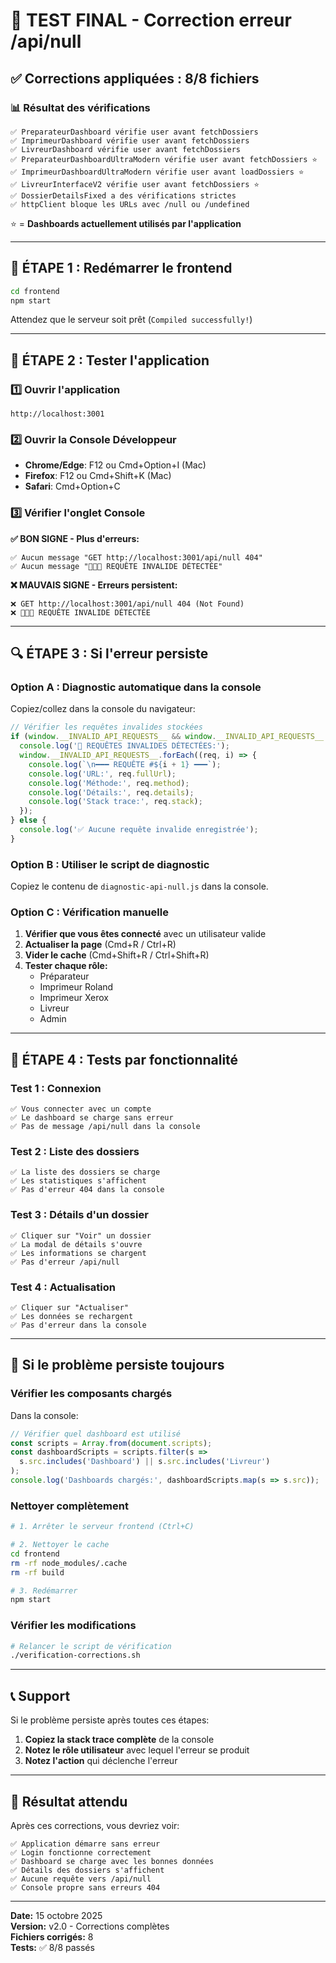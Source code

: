 # 🎯 TEST FINAL - Correction erreur /api/null

## ✅ Corrections appliquées : 8/8 fichiers

### 📊 Résultat des vérifications

```
✅ PreparateurDashboard vérifie user avant fetchDossiers
✅ ImprimeurDashboard vérifie user avant fetchDossiers
✅ LivreurDashboard vérifie user avant fetchDossiers
✅ PreparateurDashboardUltraModern vérifie user avant fetchDossiers ⭐
✅ ImprimeurDashboardUltraModern vérifie user avant loadDossiers ⭐
✅ LivreurInterfaceV2 vérifie user avant fetchDossiers ⭐
✅ DossierDetailsFixed a des vérifications strictes
✅ httpClient bloque les URLs avec /null ou /undefined
```

⭐ = **Dashboards actuellement utilisés par l'application**

---

## 🚀 ÉTAPE 1 : Redémarrer le frontend

```bash
cd frontend
npm start
```

Attendez que le serveur soit prêt (`Compiled successfully!`)

---

## 🧪 ÉTAPE 2 : Tester l'application

### 1️⃣ Ouvrir l'application
```
http://localhost:3001
```

### 2️⃣ Ouvrir la Console Développeur
- **Chrome/Edge**: F12 ou Cmd+Option+I (Mac)
- **Firefox**: F12 ou Cmd+Shift+K (Mac)
- **Safari**: Cmd+Option+C

### 3️⃣ Vérifier l'onglet Console

**✅ BON SIGNE - Plus d'erreurs:**
```
✅ Aucun message "GET http://localhost:3001/api/null 404"
✅ Aucun message "🚨🚨🚨 REQUÊTE INVALIDE DÉTECTÉE"
```

**❌ MAUVAIS SIGNE - Erreurs persistent:**
```
❌ GET http://localhost:3001/api/null 404 (Not Found)
❌ 🚨🚨🚨 REQUÊTE INVALIDE DÉTECTÉE
```

---

## 🔍 ÉTAPE 3 : Si l'erreur persiste

### Option A : Diagnostic automatique dans la console

Copiez/collez dans la console du navigateur:

```javascript
// Vérifier les requêtes invalides stockées
if (window.__INVALID_API_REQUESTS__ && window.__INVALID_API_REQUESTS__.length > 0) {
  console.log('🚨 REQUÊTES INVALIDES DÉTECTÉES:');
  window.__INVALID_API_REQUESTS__.forEach((req, i) => {
    console.log(`\n━━━ REQUÊTE #${i + 1} ━━━`);
    console.log('URL:', req.fullUrl);
    console.log('Méthode:', req.method);
    console.log('Détails:', req.details);
    console.log('Stack trace:', req.stack);
  });
} else {
  console.log('✅ Aucune requête invalide enregistrée');
}
```

### Option B : Utiliser le script de diagnostic

Copiez le contenu de `diagnostic-api-null.js` dans la console.

### Option C : Vérification manuelle

1. **Vérifier que vous êtes connecté** avec un utilisateur valide
2. **Actualiser la page** (Cmd+R / Ctrl+R)
3. **Vider le cache** (Cmd+Shift+R / Ctrl+Shift+R)
4. **Tester chaque rôle:**
   - Préparateur
   - Imprimeur Roland
   - Imprimeur Xerox
   - Livreur
   - Admin

---

## 📝 ÉTAPE 4 : Tests par fonctionnalité

### Test 1 : Connexion
```
✅ Vous connecter avec un compte
✅ Le dashboard se charge sans erreur
✅ Pas de message /api/null dans la console
```

### Test 2 : Liste des dossiers
```
✅ La liste des dossiers se charge
✅ Les statistiques s'affichent
✅ Pas d'erreur 404 dans la console
```

### Test 3 : Détails d'un dossier
```
✅ Cliquer sur "Voir" un dossier
✅ La modal de détails s'ouvre
✅ Les informations se chargent
✅ Pas d'erreur /api/null
```

### Test 4 : Actualisation
```
✅ Cliquer sur "Actualiser"
✅ Les données se rechargent
✅ Pas d'erreur dans la console
```

---

## 🐛 Si le problème persiste toujours

### Vérifier les composants chargés

Dans la console:

```javascript
// Vérifier quel dashboard est utilisé
const scripts = Array.from(document.scripts);
const dashboardScripts = scripts.filter(s => 
  s.src.includes('Dashboard') || s.src.includes('Livreur')
);
console.log('Dashboards chargés:', dashboardScripts.map(s => s.src));
```

### Nettoyer complètement

```bash
# 1. Arrêter le serveur frontend (Ctrl+C)

# 2. Nettoyer le cache
cd frontend
rm -rf node_modules/.cache
rm -rf build

# 3. Redémarrer
npm start
```

### Vérifier les modifications

```bash
# Relancer le script de vérification
./verification-corrections.sh
```

---

## 📞 Support

Si le problème persiste après toutes ces étapes:

1. **Copiez la stack trace complète** de la console
2. **Notez le rôle utilisateur** avec lequel l'erreur se produit
3. **Notez l'action** qui déclenche l'erreur

---

## 🎉 Résultat attendu

Après ces corrections, vous devriez voir:

```
✅ Application démarre sans erreur
✅ Login fonctionne correctement
✅ Dashboard se charge avec les bonnes données
✅ Détails des dossiers s'affichent
✅ Aucune requête vers /api/null
✅ Console propre sans erreurs 404
```

---

**Date:** 15 octobre 2025  
**Version:** v2.0 - Corrections complètes  
**Fichiers corrigés:** 8  
**Tests:** ✅ 8/8 passés

